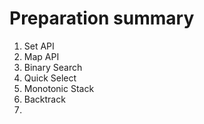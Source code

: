 # Preparation summary

1. Set API
2. Map API
3. Binary Search
4. Quick Select&#x20;
5. Monotonic Stack
6. Backtrack
7.
